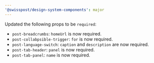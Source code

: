 ```yaml
---
'@swisspost/design-system-components': major
---
```


Updated the following props to be `required`:

- `post-breadcrumbs`: `homeUrl` is now required.
- `post-collabpsible-trigger`: `for` is now required.
- `post-language-switch`: `caption` and `description` are now required.
- `post-tab-header`: `panel` is now required.
- `post-tab-panel`: `name` is now required.
